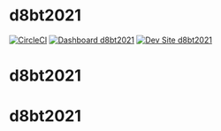 # d8bt2021

[![CircleCI](https://circleci.com/gh/albertcausing/d8bt2021.svg?style=shield)](https://circleci.com/gh/albertcausing/d8bt2021)
[![Dashboard d8bt2021](https://img.shields.io/badge/dashboard-d8bt2021-yellow.svg)](https://dashboard.pantheon.io/sites/bf4e4ce2-0cd8-4a3b-bd89-e7192e8cfcc7#dev/code)
[![Dev Site d8bt2021](https://img.shields.io/badge/site-d8bt2021-blue.svg)](http://dev-d8bt2021.pantheonsite.io/)

# d8bt2021
# d8bt2021
